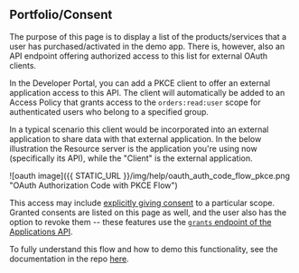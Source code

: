 ## Portfolio/Consent

The purpose of this page is to display a list of the products/services that a user has purchased/activated in the demo app. There is, however, also an API endpoint offering authorized access to this list for external OAuth clients.

In the Developer Portal, you can add a PKCE client to offer an external application access to this API.  The client will automatically be added to an Access Policy that grants access to the `orders:read:user` scope for authenticated users who belong to a specified group.

In a typical scenario this client would be incorporated into an external application to share data with that external application.  In the below illustration the Resource server is the application you're using now (specifically its API), while the "Client" is the external application.

![oauth image]({{ STATIC_URL }}/img/help/oauth_auth_code_flow_pkce.png "OAuth Authorization Code with PKCE Flow")

This access may include [explicitly giving consent](https://developer.okta.com/docs/guides/request-user-consent/overview/) to a particular scope.  Granted consents are listed on this page as well, and the user also has the option to revoke them -- these features use the [`grants` endpoint of the Applications API](https://developer.okta.com/docs/reference/api/apps/#application-oauth-2-0-scope-consent-grant-operations).

To fully understand this flow and how to demo this functionality, see the documentation in the repo [here](https://github.com/udplabs/okta-kotter/tree/master/docs/consent).
